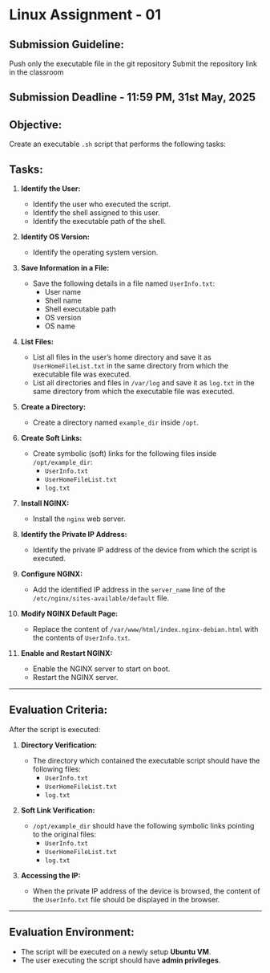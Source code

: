 # Linux Assignment - 01

## Submission Guideline:
Push only the executable file in the git repository
Submit the repository link in the classroom

## Submission Deadline - 11:59 PM, 31st May, 2025 

## Objective:

Create an executable `.sh` script that performs the following tasks:

## Tasks:

1. **Identify the User:**
   - Identify the user who executed the script.
   - Identify the shell assigned to this user.
   - Identify the executable path of the shell.

2. **Identify OS Version:**
   - Identify the operating system version.

3. **Save Information in a File:**
   - Save the following details in a file named `UserInfo.txt`:
     - User name
     - Shell name
     - Shell executable path
     - OS version
     - OS name

4. **List Files:**
   - List all files in the user’s home directory and save it as `UserHomeFileList.txt` in the same directory from which the executable file was executed.
   - List all directories and files in `/var/log` and save it as `log.txt` in the same directory from which the executable file was executed.

5. **Create a Directory:**
   - Create a directory named `example_dir` inside `/opt`.

6. **Create Soft Links:**
   - Create symbolic (soft) links for the following files inside `/opt/example_dir`:
     - `UserInfo.txt`
     - `UserHomeFileList.txt`
     - `log.txt`

7. **Install NGINX:**
   - Install the `nginx` web server.

8. **Identify the Private IP Address:**
   - Identify the private IP address of the device from which the script is executed.

9. **Configure NGINX:**
   - Add the identified IP address in the `server_name` line of the `/etc/nginx/sites-available/default` file.

10. **Modify NGINX Default Page:**
    - Replace the content of `/var/www/html/index.nginx-debian.html` with the contents of `UserInfo.txt`.

11. **Enable and Restart NGINX:**
    - Enable the NGINX server to start on boot.
    - Restart the NGINX server.

---

## Evaluation Criteria:

After the script is executed:

1. **Directory Verification:**
   - The directory which contained the executable script should have the following files:
     - `UserInfo.txt`
     - `UserHomeFileList.txt`
     - `log.txt`

2. **Soft Link Verification:**
   - `/opt/example_dir` should have the following symbolic links pointing to the original files:
     - `UserInfo.txt`
     - `UserHomeFileList.txt`
     - `log.txt`

3. **Accessing the IP:**
   - When the private IP address of the device is browsed, the content of the `UserInfo.txt` file should be displayed in the browser.

---

## Evaluation Environment:

- The script will be executed on a newly setup **Ubuntu VM**.
- The user executing the script should have **admin privileges**.
